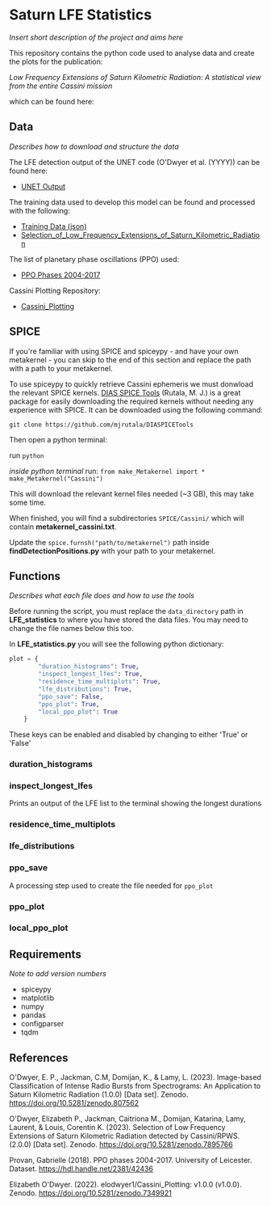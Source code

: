 # Saturn LFE Statistics

*Insert short description of the project and aims here*

This repository contains the python code used to analyse data and create the plots for the publication: 

*Low Frequency Extensions of Saturn Kilometric Radiation: A statistical view from the entire Cassini mission* 

which can be found here:

## Data
*Describes how to download and structure the data*

The LFE detection output of the UNET code (O'Dwyer et al. (YYYY)) can be found here:
* [UNET Output](https://zenodo.org/record/8075625)

The training data used to develop this model can be found and processed with the following:
* [Training Data (json)](https://zenodo.org/record/7895766)
* [Selection_of_Low_Frequency_Extensions_of_Saturn_Kilometric_Radiation](https://github.com/elodwyer1/Selection_of_Low_Frequency_Extensions_of_Saturn_Kilometric_Radiation/)

The list of planetary phase oscillations (PPO) used:
* [PPO Phases 2004-2017](https://figshare.le.ac.uk/articles/dataset/PPO_phases_2004-2017/10201442)

Cassini Plotting Repository:
* [Cassini_Plotting](https://zenodo.org/record/7349921)

## SPICE
If you're familiar with using SPICE and spiceypy - and have your own metakernel - you can skip to the end of this section and replace the path with a path to your metakernel.

To use spiceypy to quickly retrieve Cassini ephemeris we must donwload the relevant SPICE kernels. [DIAS SPICE Tools](https://github.com/mjrutala/DIASPICETools) (Rutala, M. J.) is a great package for easily downloading the required kernels without needing any experience with SPICE. It can be downloaded using the following command:

`git clone https://github.com/mjrutala/DIASPICETools`

Then open a python terminal:

run `python`

*inside python terminal*
run:
`from make_Metakernel import *`
`make_Metakernel("Cassini")`

This will download the relevant kernel files needed (~3 GB), this may take some time.

When finished, you will find a subdirectories `SPICE/Cassini/` which will contain **metakernel_cassini.txt**.

Update the `spice.furnsh("path/to/metakernel")` path inside **findDetectionPositions.py** with your path to your metakernel.

## Functions
*Describes what each file does and how to use the tools*

Before running the script, you must replace the `data_directory` path in **LFE_statistics** to where you have stored the data files. You may need to change the file names below this too.

In **LFE_statistics.py** you will see the following python dictionary:

```python
plot = {
        "duration_histograms": True,
        "inspect_longest_lfes": True,
        "residence_time_multiplots": True,
        "lfe_distributions": True,
        "ppo_save": False, 
        "ppo_plot": True,
        "local_ppo_plot": True
    }
```

These keys can be enabled and disabled by changing to either 'True' or 'False'

### duration_histograms

### inspect_longest_lfes
Prints an output of the LFE list to the terminal showing the longest durations

### residence_time_multiplots

### lfe_distributions

### ppo_save
A processing step used to create the file needed for `ppo_plot`

### ppo_plot

### local_ppo_plot



## Requirements
*Note to add version numbers*
* spiceypy
* matplotlib
* numpy
* pandas
* configparser
* tqdm


## References
O'Dwyer, E. P., Jackman, C.M, Domijan, K., & Lamy, L. (2023). Image-based Classification of Intense Radio Bursts from Spectrograms: An Application to Saturn Kilometric Radiation (1.0.0) [Data set]. Zenodo. https://doi.org/10.5281/zenodo.807562

O'Dwyer, Elizabeth P., Jackman, Caitriona M., Domijan, Katarina, Lamy, Laurent, & Louis, Corentin K. (2023). Selection of Low Frequency Extensions of Saturn Kilometric Radiation detected by Cassini/RPWS. (2.0.0) [Data set]. Zenodo. https://doi.org/10.5281/zenodo.7895766

Provan, Gabrielle (2018). PPO phases 2004-2017. University of Leicester. Dataset. https://hdl.handle.net/2381/42436

Elizabeth O'Dwyer. (2022). elodwyer1/Cassini_Plotting: v1.0.0 (v1.0.0). Zenodo. https://doi.org/10.5281/zenodo.7349921
